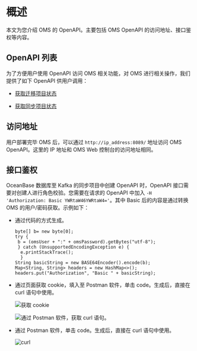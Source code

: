 # 概述

本文为您介绍 OMS 的 OpenAPI。主要包括 OMS OpenAPI 的访问地址、接口鉴权等内容。

## OpenAPI 列表

为了方便用户使用 OpenAPI 访问 OMS 相关功能，对 OMS 进行相关操作，我们提供了如下 OpenAPI 供用户调用：

* [获取迁移项目状态](../1.api-reference/2.obtain-the-status-of-a-migration-project.md)

* [获取同步项目状态](../1.api-reference/3.obtain-the-status-synchronization-project.md)

## 访问地址

用户部署完毕 OMS 后，可以通过 `http://ip_address:8089/` 地址访问 OMS OpenAPI。这里的 IP 地址和 OMS Web 控制台的访问地址相同。

## 接口鉴权

OceanBase 数据库至 Kafka 的同步项目中创建 OpenAPI 时，OpenAPI 接口需要对创建人进行角色校验。您需要在请求的 OpenAPI 中加入 `-H 'Authorization: Basic YWRtaW46YWRtaW4='`。其中 Basic 后的内容是通过转换 OMS 的用户/密码获取。示例如下：

* 通过代码的方式生成。

  ```unknow
  byte[] b= new byte[0];
  try {
   b = (omsUser + ":" + omsPassword).getBytes("utf-8");
   } catch (UnsupportedEncodingException e) {
    e.printStackTrace();
    }
  String basicString = new BASE64Encoder().encode(b);
  Map<String, String> headers = new HashMap<>();
  headers.put("Authorization", "Basic " + basicString);
  ```

* 通过页面获取 cookie，填入至 Postman 软件，单击 code。生成后，直接在 curl 语句中使用。

  ![获取 cookie](https://help-static-aliyun-doc.aliyuncs.com/assets/img/zh-CN/3670528361/p355790.png)

  ![通过 Postman 软件，获取 curl 语句。](https://help-static-aliyun-doc.aliyuncs.com/assets/img/zh-CN/3670528361/p355792.png)

* 通过 Postman 软件，单击 code。生成后，直接在 curl 语句中使用。

  ![curl](https://help-static-aliyun-doc.aliyuncs.com/assets/img/zh-CN/5441530261/p270089.png)
